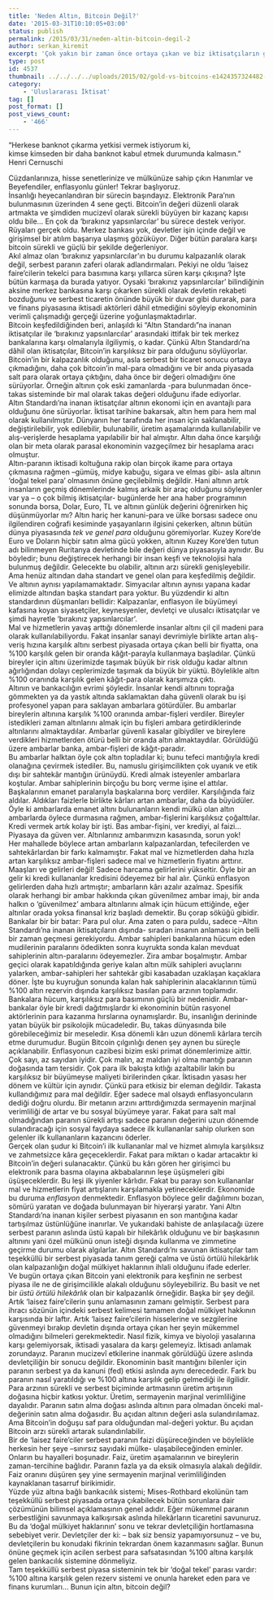 ```yaml
---
title: 'Neden Altın, Bitcoin Değil?'
date: '2015-03-31T10:10:05+03:00'
status: publish
permalink: /2015/03/31/neden-altin-bitcoin-degil-2
author: serkan_kiremit
excerpt: 'Çok yakın bir zaman önce ortaya çıkan ve biz iktisatçıların gününü en çok meşgul edenlerden biri olan Bitcoin meselesine, tarihte altının yerine de göz atarak yapılan bir değerlendirme.'
type: post
id: 4537
thumbnail: ../../../../uploads/2015/02/gold-vs-bitcoins-e1424357324482-1-2-150x150.jpg
category:
    - 'Uluslararası İktisat'
tag: []
post_format: []
post_views_count:
    - '466'
---
```

“Herkese banknot çıkarma yetkisi vermek istiyorum ki,  
kimse kimseden bir daha banknot kabul etmek durumunda kalmasın.”  
Henri Cernuschi

Cüzdanlarınıza, hisse senetlerinize ve mülkünüze sahip çıkın Hanımlar ve Beyefendiler, enflasyonlu günler! Tekrar başlıyoruz.  
İnsanlığı heyecanlandıran bir sürecin başındayız. Elektronik Para’nın bulunmasının üzerinden 4 sene geçti. Bitcoin’in değeri düzenli olarak artmakta ve şimdiden mucizevî olarak sürekli büyüyen bir kazanç kapısı oldu bile… En çok da ‘bırakınız yapsınlarcılar’ bu sürece destek veriyor. Rüyaları gerçek oldu. Merkez bankası yok, devletler işin içinde değil ve girişimsel bir atılım başarıya ulaşmış gözüküyor. Diğer bütün paralara karşı bitcoin sürekli ve güçlü bir şekilde değerleniyor.  
Akıl almaz olan ‘bırakınız yapsınlarcılar’ın bu durumu kalpazanlık olarak değil, serbest paranın zaferi olarak adlandırmaları. Pekiyi ne oldu ‘laisez faire’cilerin tekelci para basımına karşı yıllarca süren karşı çıkışına? İşte bütün karmaşa da burada yatıyor. Oysaki ‘bırakınız yapsınlarcılar’ bilindiğinin aksine merkez bankasına karşı çıkarken sürekli olarak devletin rekabeti bozduğunu ve serbest ticaretin önünde büyük bir duvar gibi durarak, para ve finans piyasasına iktisadi aktörleri dâhil etmediğini söyleyip ekonominin verimli çalışmadığı gerçeği üzerine yoğunlaşmaktadırlar.  
Bitcoin keşfedildiğinden beri, anlaşıldı ki “Altın Standardı”na inanan iktisatçılar ile ‘bırakınız yapsınlarcılar’ arasındaki ittifak bir tek merkez bankalarına karşı olmalarıyla ilgiliymiş, o kadar. Çünkü Altın Standardı’na dâhil olan iktisatçılar, Bitcoin’in karşılıksız bir para olduğunu söylüyorlar. Bitcoin’in bir kalpazanlık olduğunu, asla serbest bir ticaret sonucu ortaya çıkmadığını, daha çok bitcoin’in mal-para olmadığını ve bir anda piyasada salt para olarak ortaya çıktığını, daha önce bir değeri olmadığını öne sürüyorlar. Örneğin altının çok eski zamanlarda -para bulunmadan önce- takas sisteminde bir mal olarak takas değeri olduğunu ifade ediyorlar.  
Altın Standardı’na inanan iktisatçılar altının ekonomi için en avantajlı para olduğunu öne sürüyorlar. İktisat tarihine bakarsak, altın hem para hem mal olarak kullanılmıştır. Dünyanın her tarafında her insan için saklanabilir, değiştirilebilir, yok edilebilir, bulunabilir, üretim aşamalarında kullanılabilir ve alış-verişlerde hesaplama yapılabilir bir hal almıştır. Altın daha önce karşılığı olan bir meta olarak parasal ekonominin vazgeçilmez bir hesaplama aracı olmuştur.  
Altın-paranın iktisadi koltuğuna rakip olan birçok ikame para ortaya çıkmasına rağmen –gümüş, midye kabuğu, sigara ve elmas gibi- asla altının ‘doğal tekel para’ olmasının önüne geçilebilmiş değildir. Hani altının artık insanların geçmiş dönemlerinde kalmış arkaik bir araç olduğunu söyleyenler var ya – o çok bilmiş iktisatçılar- bugünlerde her ana haber programının sonunda borsa, Dolar, Euro, TL ve altının günlük değerini öğrenirken hiç düşünmüyorlar mı? Altın hariç her kanuni-para ve ülke borsası sadece onu ilgilendiren coğrafi kesiminde yaşayanların ilgisini çekerken, altının bütün dünya piyasasında *tek ve genel para* olduğunu göremiyorlar. Kuzey Kore’de Euro ve Doların hiçbir satın alma gücü yokken, altının Kuzey Kore’den tutun adı bilinmeyen Ruritanya devletinde bile değeri dünya piyasasıyla aynıdır. Bu böyledir; bunu değiştirecek herhangi bir insan keşfi ve teknolojisi hala bulunmuş değildir. Gelecekte bu olabilir, altının arzı sürekli genişleyebilir. Ama henüz altından daha standart ve genel olan para keşfedilmiş değildir. Ve altının aynısı yapılamamaktadır. Simyacılar altının aynısı yapana kadar elimizde altından başka standart para yoktur. Bu yüzdendir ki altın standardının düşmanları bellidir: Kalpazanlar, enflasyon ile büyümeyi kafasına koyan siyasetçiler, keynesyenler, devletçi ve ulusalcı iktisatçılar ve şimdi hayretle ‘bırakınız yapsınlarcılar’.  
Mal ve hizmetlerin yavaş arttığı dönemlerde insanlar altını çil çil madeni para olarak kullanılabiliyordu. Fakat insanlar sanayi devrimiyle birlikte artan alış-veriş hızına karşılık altını serbest piyasada ortaya çıkan belli bir fiyatta, ona %100 karşılık gelen bir oranda kâğıt-parayla kullanmaya başladılar. Çünkü bireyler için altını üzerimizde taşımak büyük bir risk olduğu kadar altının ağırlığından dolayı ceplerimizde taşımak da büyük bir yüktü. Böylelikle altın %100 oranında karşılık gelen kâğıt-para olarak karşımıza çıktı.  
Altının ve bankacılığın evrimi şöyledir. İnsanlar kendi altınını toprağa gömmekten ya da yastık altında saklamaktan daha güvenli olarak bu işi profesyonel yapan para saklayan ambarlara götürdüler. Bu ambarlar bireylerin altınına karşılık %100 oranında ambar-fişleri verdiler. Bireyler istedikleri zaman altınlarını almak için bu fişleri ambara getirdiklerinde altınlarını almaktaydılar. Ambarlar güvenli kasalar gibiydiler ve bireylere verdikleri hizmetlerden ötürü belli bir oranda altın almaktaydılar. Görüldüğü üzere ambarlar banka, ambar-fişleri de kâğıt-paradır.  
Bu ambarlar halktan öyle çok altın topladılar ki; bunu tefeci mantığıyla kredi olanağına çevirmek istediler. Bu, namuslu girişimcilikten çok uyanık ve etik dışı bir sahtekâr mantığın ürünüydü. Kredi almak isteyenler ambarlara koştular. Ambar sahiplerinin birçoğu bu borç verme işine el attılar. Başkalarının emanet paralarıyla başkalarına borç verdiler. Karşılığında faiz aldılar. Aldıkları faizlerle birlikte kârları artan ambarlar, daha da büyüdüler. Öyle ki ambarlarda emanet altını bulunanların kendi mülkü olan altın ambarlarda öylece durmasına rağmen, ambar-fişlerini karşılıksız çoğalttılar. Kredi vermek artık kolay bir işti. Bas ambar-fişini, ver krediyi, al faizi… Piyasaya da güven ver. Altınlarınız ambarımızın kasasında, sorun yok!  
Her mahallede böylece artan ambarların kalpazanlardan, tefecilerden ve sahtekârlardan bir farkı kalmamıştır. Fakat mal ve hizmetlerden daha hızla artan karşılıksız ambar-fişleri sadece mal ve hizmetlerin fiyatını arttırır. Maaşları ve gelirleri değil! Sadece harcama gelirlerini yükseltir. Öyle bir an gelir ki kredi kullananlar kredisini ödeyemez bir hal alır. Çünkü enflasyon gelirlerden daha hızlı artmıştır; ambarların kârı azalır azalmaz. Spesifik olarak herhangi bir ambar hakkında çıkan güvenilmez ambar imajı, bir anda halkın o ‘güvenilmez’ ambara altınlarını almak için hücum ettiğinde, eğer altınlar orada yoksa finansal kriz başladı demektir. Bu çorap söküğü gibidir. Bankalar bir bir batar: Para pul olur. Ama zaten o para puldu, sadece –Altın Standardı’na inanan iktisatçıların dışında- sıradan insanın anlaması için belli bir zaman geçmesi gerekiyordu. Ambar sahipleri bankalarına hücum eden mudilerinin paralarını ödedikten sonra kuyrukta sonda kalan mevduat sahiplerinin altın-paralarını ödeyemezler. Zira ambar boşalmıştır. Ambar geçici olarak kapatıldığında geriye kalan altın mülk sahipleri avuçlarını yalarken, ambar-sahipleri her sahtekâr gibi kasabadan uzaklaşan kaçaklara döner. İşte bu kuyruğun sonunda kalan hak sahiplerinin alacaklarının tümü %100 altın rezervin dışında karşılıksız basılan para arzının toplamıdır.  
Bankalara hücum, karşılıksız para basımının güçlü bir nedenidir. Ambar-bankalar öyle bir kredi dağıtmışlardır ki ekonominin bütün rasyonel aktörlerinin para kazanma hırslarına oynamışlardır. Bu, insanlığın derininde yatan büyük bir psikolojik mücadeledir. Bu, takas dünyasında bile görebileceğimiz bir meseledir. Kısa dönemli kârı uzun dönemli kârlara tercih etme durumudur. Bugün Bitcoin çılgınlığı denen şey aynen bu süreçle açıklanabilir. Enflasyonun cazibesi bizim eski primat dönemlerimize aittir. Çok sayı, az sayıdan iyidir. Çok malın, az maldan iyi olma mantığı paranın doğasında tam tersidir. Çok para ilk bakışta kıtlığı azaltabilir lakin bu karşılıksız bir büyümeyse maliyeti birilerinden çıkar. İktisadın yasası her dönem ve kültür için aynıdır. Çünkü para etkisiz bir eleman değildir. Takasta kullandığımız para mal değildir. Eğer sadece mal olsaydı enflasyoncuların dediği doğru olurdu. Bir metanın arzını arttırdığımızda sermayenin marjinal verimliliği de artar ve bu sosyal büyümeye yarar. Fakat para salt mal olmadığından paranın sürekli artışı sadece paranın değerini uzun dönemde sulandıracağı için sosyal faydaya sadece ilk kullananlar sahip olurken son gelenler ilk kullananların kazancını öderler.  
Gerçek olan şudur ki Bitcoin’i ilk kullananlar mal ve hizmet alımıyla karşılıksız ve zahmetsizce kâra geçeceklerdir. Fakat para miktarı o kadar artacaktır ki Bitcoin’in değeri sulanacaktır. Çünkü bu kârı gören her girişimci bu elektronik para basma olayına akbabalarının leşe üşüşmeleri gibi üşüşeceklerdir. Bu leşi ilk yiyenler kârlıdır. Fakat bu parayı son kullananlar mal ve hizmetlerin fiyat artışlarını karşılamakla yetineceklerdir. Ekonomide bu duruma *enflasyon* denmektedir. Enflasyon böylece gelir dağılımını bozan, sömürü yaratan ve doğada bulunmayan bir hiyerarşi yaratır. Yani Altın Standardı’na inanan kişiler serbest piyasanın en son mantığına kadar tartışılmaz üstünlüğüne inanırlar. Ve yukarıdaki bahiste de anlaşılacağı üzere serbest paranın aslında üstü kapalı bir hilekârlık olduğunu ve bir başkasının altınını yani özel mülkünü onun isteği dışında kullanma ve zimmetine geçirme durumu olarak algılarlar. Altın Standardı’nı savunan iktisatçılar tam teşekküllü bir serbest piyasada tanım gereği çalma ve üstü örtülü hilekârlık olan kalpazanlığın doğal mülkiyet haklarının ihlali olduğunu ifade ederler.  
Ve bugün ortaya çıkan Bitcoin yani elektronik para keşfinin ne serbest piyasa ile ne de girişimcilikle alakalı olduğunu söyleyebiliriz. Bu basit ve net bir *üstü örtülü hilekârlık* olan bir kalpazanlık örneğidir. Başka bir şey değil.  
Artık ‘laisez faire’cilerin şunu anlamasının zamanı gelmiştir. Serbest para ihracı sözünün içindeki serbest kelimesi tamamen doğal mülkiyet hakkının karşısında bir laftır. Artık ‘laisez faire’cilerin hisselerine ve sezgilerine güvenmeyi bırakıp devletin dışında ortaya çıkan her şeyin mükemmel olmadığını bilmeleri gerekmektedir. Nasıl fizik, kimya ve biyoloji yasalarına karşı gelemiyorsak, iktisadi yasalara da karşı gelemeyiz. İktisadı anlamak zorundayız. Paranın mucizevî etkilerine inanmak görüldüğü üzere aslında devletçiliğin bir sonucu değildir. Ekonominin basit mantığını bilenler için paranın serbest ya da kanuni (fed) etkisi aslında aynı derecededir. Fark bu paranın nasıl yaratıldığı ve %100 altına karşılık gelip gelmediği ile ilgilidir. Para arzının sürekli ve serbest biçiminde artmasının üretim artışının doğasına hiçbir katkısı yoktur. Üretim, sermayenin marjinal verimliliğine dayalıdır. Paranın satın alma doğası aslında altının para olmadan önceki mal-değerinin satın alma doğasıdır. Bu açıdan altının değeri asla sulandırılamaz. Ama Bitcoin’in doğuşu saf para olduğundan mal-değeri yoktur. Bu açıdan Bitcoin arzı sürekli artarak sulandırılabilir.  
Bir de ‘laisez faire’ciler serbest paranın faizi düşüreceğinden ve böylelikle herkesin her şeye –sınırsız sayıdaki mülke- ulaşabileceğinden eminler. Onların bu hayalleri boşunadır. Faiz, üretim aşamalarının ve bireylerin zaman-tercihine bağlıdır. Paranın fazla ya da eksik olmasıyla alakalı değildir. Faiz oranını düşüren şey yine sermayenin marjinal verimliliğinden kaynaklanan tasarruf birikimidir.  
Yüzde yüz altına bağlı bankacılık sistemi; Mises-Rothbard ekolünün tam teşekküllü serbest piyasada ortaya çıkabilecek bütün sorunlara dair çözümünün bilimsel açıklamasının genel adıdır. Eğer mükemmel paranın serbestliğini savunmaya kalkışırsak aslında hilekârların ticaretini savunuruz. Bu da ‘doğal mülkiyet haklarının’ sonu ve tekrar devletçiliğin hortlamasına sebebiyet verir. Devletçiler der ki: – bak siz bensiz yapamıyorsunuz – ve bu, devletçilerin bu konudaki fikrinin tekrardan önem kazanmasını sağlar. Bunun önüne geçmek için acilen serbest para safsatasından %100 altına karşılık gelen bankacılık sistemine dönmeliyiz.  
Tam teşekküllü serbest piyasa sisteminin tek bir ‘doğal tekel’ parası vardır: %100 altına karşılık gelen rezerv sistemi ve onunla hareket eden para ve finans kurumları… Bunun için altın, bitcoin değil?